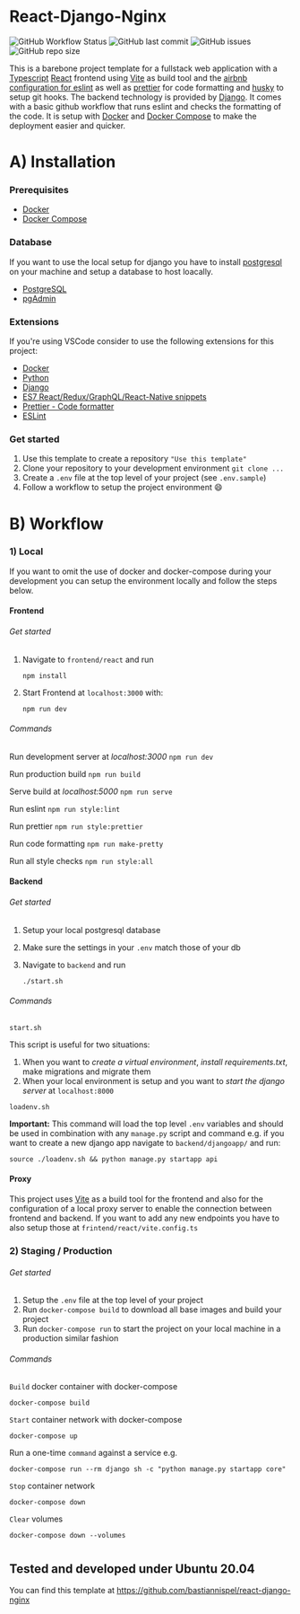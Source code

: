 # React-Django-Nginx

![GitHub Workflow Status](https://img.shields.io/github/workflow/status/bastiannispel/react-django-nginx/CI%20Frontend?label=CI%20Frontend)
![GitHub last commit](https://img.shields.io/github/last-commit/bastiannispel/react-django-nginx)
![GitHub issues](https://img.shields.io/github/issues/bastiannispel/react-django-nginx)
![GitHub repo size](https://img.shields.io/github/repo-size/bastiannispel/react-django-nginx)

This is a barebone project template for a fullstack web application with a [Typescript](https://www.typescriptlang.org/) [React](https://reactjs.org/) frontend using [Vite](https://vitejs.dev/) as build tool and the [airbnb configuration for eslint](https://www.npmjs.com/package/eslint-config-airbnb) as well as [prettier](https://prettier.io/) for code formatting and [husky](https://github.com/typicode/husky) to setup git hooks. The backend technology is provided by [Django](https://www.djangoproject.com/). It comes with a basic github workflow that runs eslint and checks the formatting of the code. It is setup with [Docker](https://www.docker.com/) and [Docker Compose](https://docs.docker.com/compose/) to make the deployment easier and quicker.

# A) Installation

### Prerequisites

- [Docker](https://docs.docker.com/engine/install/)
- [Docker Compose](https://docs.docker.com/compose/install/)

### Database

If you want to use the local setup for django you have to install [postgresql](https://www.postgresql.org/) on your machine and setup a database to host loacally.

- [PostgreSQL](https://www.postgresql.org/download/linux/ubuntu/)
- [pgAdmin](https://www.pgadmin.org/download/pgadmin-4-apt/)

### Extensions

If you're using VSCode consider to use the following extensions for this project:

- [Docker](https://marketplace.visualstudio.com/items?itemName=ms-azuretools.vscode-docker)
- [Python](https://marketplace.visualstudio.com/items?itemName=ms-python.python)
- [Django](https://marketplace.visualstudio.com/items?itemName=batisteo.vscode-django)
- [ES7 React/Redux/GraphQL/React-Native snippets](https://marketplace.visualstudio.com/items?itemName=dsznajder.es7-react-js-snippets)
- [Prettier - Code formatter](https://marketplace.visualstudio.com/items?itemName=esbenp.prettier-vscode)
- [ESLint](https://marketplace.visualstudio.com/items?itemName=dbaeumer.vscode-eslint)

### Get started

1. Use this template to create a repository `"Use this template"`
2. Clone your repository to your development environment `git clone ...`
3. Create a `.env` file at the top level of your project (see `.env.sample`)
4. Follow a workflow to setup the project environment :smile:

# B) Workflow

### 1) Local

If you want to omit the use of docker and docker-compose during your development you can setup the environment locally and follow the steps below.

#### Frontend

###### Get started

1.  Navigate to `frontend/react` and run

        npm install

2.  Start Frontend at `localhost:3000` with:

        npm run dev

###### Commands

Run development server at _localhost:3000_ `npm run dev`

Run production build `npm run build`

Serve build at _localhost:5000_ `npm run serve`

Run eslint `npm run style:lint`

Run prettier `npm run style:prettier`

Run code formatting `npm run make-pretty`

Run all style checks `npm run style:all`

#### Backend

###### Get started

1.  Setup your local postgresql database
2.  Make sure the settings in your `.env` match those of your db
3.  Navigate to `backend` and run

        ./start.sh

###### Commands

    start.sh

This script is useful for two situations:

1.  When you want to _create a virtual environment_, _install requirements.txt_, make migrations and migrate them
2.  When your local environment is setup and you want to _start the django server_ at `localhost:8000`

<!-- end of the list -->

    loadenv.sh

**Important:** This command will load the top level `.env` variables and should be used in combination with any `manage.py` script and command e.g. if you want to create a new django app navigate to `backend/djangoapp/` and run:

    source ./loadenv.sh && python manage.py startapp api

#### Proxy

This project uses [Vite](https://vitejs.dev/) as a build tool for the frontend and also for the configuration of a local proxy server to enable the connection between frontend and backend. If you want to add any new endpoints you have to also setup those at `frintend/react/vite.config.ts`

### 2) Staging / Production

###### Get started

1. Setup the `.env` file at the top level of your project
2. Run `docker-compose build` to download all base images and build your project
3. Run `docker-compose run` to start the project on your local machine in a production similar fashion

###### Commands

`Build` docker container with docker-compose

    docker-compose build

`Start` container network with docker-compose

    docker-compose up

Run a one-time `command` against a service e.g.

    docker-compose run --rm django sh -c "python manage.py startapp core"

`Stop` container network

    docker-compose down

`Clear` volumes

    docker-compose down --volumes

#

## Tested and developed under Ubuntu 20.04

You can find this template at https://github.com/bastiannispel/react-django-nginx
